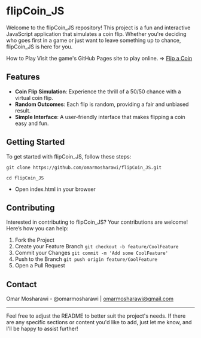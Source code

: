# flipCoin_JS

Welcome to the flipCoin_JS repository! This project is a fun and interactive JavaScript application that simulates a coin flip. Whether you're deciding who goes first in a game or just want to leave something up to chance, flipCoin_JS is here for you.

How to Play
Visit the game's GitHub Pages site to play online. => [Flip a Coin](https://omarmosharawi.github.io/flipCoin_JS/)

## Features

- **Coin Flip Simulation**: Experience the thrill of a 50/50 chance with a virtual coin flip.
- **Random Outcomes**: Each flip is random, providing a fair and unbiased result.
- **Simple Interface**: A user-friendly interface that makes flipping a coin easy and fun.

## Getting Started

To get started with flipCoin_JS, follow these steps:

```
git clone https://github.com/omarmosharawi/flipCoin_JS.git
```
```
cd flipCoin_JS
```
- Open index.html in your browser

## Contributing
Interested in contributing to flipCoin_JS? Your contributions are welcome! Here’s how you can help:

1. Fork the Project
2. Create your Feature Branch `git checkout -b feature/CoolFeature`
3. Commit your Changes `git commit -m 'Add some CoolFeature'`
4. Push to the Branch `git push origin feature/CoolFeature`
5. Open a Pull Request

## Contact
Omar Mosharawi - @omarmosharawi | omarmosharawi@gmail.com

---

Feel free to adjust the README to better suit the project's needs. If there are any specific sections or content you'd like to add, just let me know, and I'll be happy to assist further!
